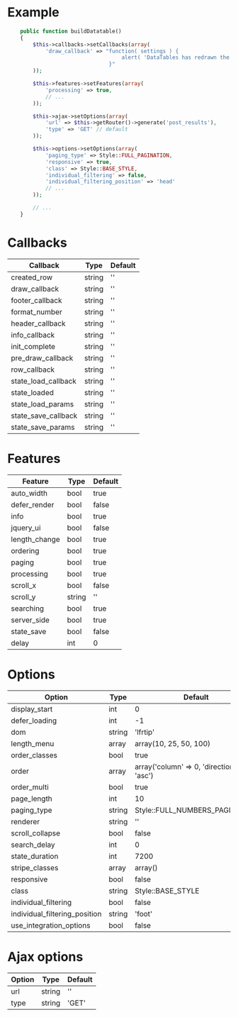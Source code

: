 # Example

``` php
    public function buildDatatable()
    {
        $this->callbacks->setCallbacks(array(
            'draw_callback' => "function( settings ) {
                                    alert( 'DataTables has redrawn the table' );
                                }"
        ));

        $this->features->setFeatures(array(
            'processing' => true,
            // ...
        ));

        $this->ajax->setOptions(array(
            'url' => $this->getRouter()->generate('post_results'),
            'type' => 'GET' // default
        ));

        $this->options->setOptions(array(
            'paging_type' => Style::FULL_PAGINATION,
            'responsive' => true,
            'class' => Style::BASE_STYLE,
            'individual_filtering' => false,
            'individual_filtering_position' => 'head'
            // ...
        ));

        // ...
    }
```

# Callbacks

| Callback            | Type   | Default |
|---------------------|--------|---------|
| created_row         | string | ''      |
| draw_callback       | string | ''      |
| footer_callback     | string | ''      |
| format_number       | string | ''      |
| header_callback     | string | ''      |
| info_callback       | string | ''      |
| init_complete       | string | ''      |
| pre_draw_callback   | string | ''      |
| row_callback        | string | ''      |
| state_load_callback | string | ''      |
| state_loaded        | string | ''      |
| state_load_params   | string | ''      |
| state_save_callback | string | ''      |
| state_save_params   | string | ''      |

# Features

| Feature       | Type   | Default |
|---------------|--------|---------|
| auto_width    | bool   | true    |
| defer_render  | bool   | false   |
| info          | bool   | true    |
| jquery_ui     | bool   | false   |
| length_change | bool   | true    |
| ordering      | bool   | true    |
| paging        | bool   | true    |
| processing    | bool   | true    |
| scroll_x      | bool   | false   |
| scroll_y      | string | ''      |
| searching     | bool   | true    |
| server_side   | bool   | true    |
| state_save    | bool   | false   |
| delay         | int    | 0       |

# Options

| Option                        | Type   | Default                                    |
|-------------------------------|--------|--------------------------------------------|
| display_start                 | int    | 0                                          |
| defer_loading                 | int    | -1                                         |
| dom                           | string | 'lfrtip'                                   |
| length_menu                   | array  | array(10, 25, 50, 100)                     |
| order_classes                 | bool   | true                                       |
| order                         | array  | array('column' => 0, 'direction' => 'asc') |
| order_multi                   | bool   | true                                       |
| page_length                   | int    | 10                                         |
| paging_type                   | string | Style::FULL_NUMBERS_PAGINATION             |
| renderer                      | string | ''                                         |
| scroll_collapse               | bool   | false                                      |
| search_delay                  | int    | 0                                          |
| state_duration                | int    | 7200                                       |
| stripe_classes                | array  | array()                                    |
| responsive                    | bool   | false                                      |
| class                         | string | Style::BASE_STYLE                          |
| individual_filtering          | bool   | false                                      |
| individual_filtering_position | string | 'foot'                                     |
| use_integration_options       | bool   | false                                      |

# Ajax options

| Option | Type   | Default |
|------  |--------|---------|
| url    | string | ''      |
| type   | string | 'GET'   |
